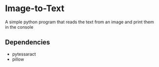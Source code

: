 # Image-to-Text
A simple python program that reads the text from an image and print them in the console

## Dependencies
* pytessaract
* pillow
